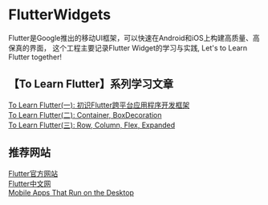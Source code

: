 # FlutterWidgets

Flutter是Google推出的移动UI框架，可以快速在Android和iOS上构建高质量、高保真的界面，
这个工程主要记录Flutter Widget的学习与实践, Let's to Learn Flutter together!

## 【To Learn Flutter】系列学习文章

[To Learn Flutter(一): 初识Flutter跨平台应用程序开发框架](https://github.com/sunfusheng/FlutterWidgets/blob/master/posts/001_To_Learn_Flutter.md)  
[To Learn Flutter(二): Container, BoxDecoration](https://github.com/sunfusheng/FlutterWidgets/blob/master/posts/002_Container_BoxDecoration.md)  
[To Learn Flutter(三): Row, Column, Flex, Expanded](https://github.com/sunfusheng/FlutterWidgets/blob/master/posts/003_Row_Column_Flex_Expanded.md)

## 推荐网站

[Flutter官方网站](https://flutter.io/)  
[Flutter中文网](https://flutterchina.club/)  
[Mobile Apps That Run on the Desktop](https://feather-apps.com/)